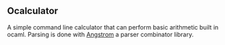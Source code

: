 ## Ocalculator
A simple command line calculator that can perform basic arithmetic built in ocaml. Parsing is done with [Angstrom](https://github.com/inhabitedtype/angstrom/tree/master) a parser combinator library.

